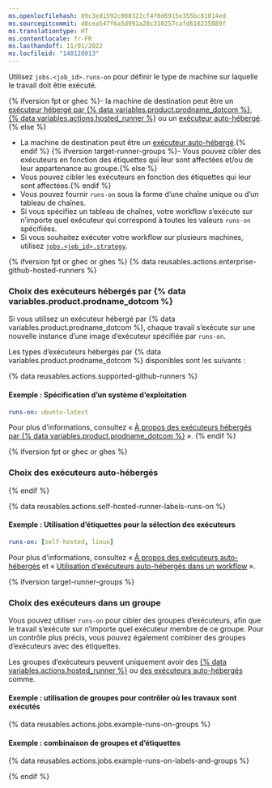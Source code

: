 ```yaml
---
ms.openlocfilehash: 89c3ed1592c000322cf4f0d6915e355bc81014ed
ms.sourcegitcommit: d0cea547f6a5d991a28c310257cafd616235889f
ms.translationtype: HT
ms.contentlocale: fr-FR
ms.lasthandoff: 11/01/2022
ms.locfileid: "148120913"
---
```

Utilisez `jobs.<job_id>.runs-on` pour définir le type de machine sur laquelle le travail doit être exécuté. 

{% ifversion fpt or ghec %}- la machine de destination peut être un [exécuteur hébergé par {% data variables.product.prodname_dotcom %}](#choosing-github-hosted-runners), [{% data variables.actions.hosted_runner %}](#choosing-runners-in-a-group) ou un [exécuteur auto-hébergé](#choosing-self-hosted-runners).{% else %}
- La machine de destination peut être un [exécuteur auto-hébergé](#choosing-self-hosted-runners).{% endif %} {% ifversion target-runner-groups %}- Vous pouvez cibler des exécuteurs en fonction des étiquettes qui leur sont affectées et/ou de leur appartenance au groupe.{% else %}
- Vous pouvez cibler les exécuteurs en fonction des étiquettes qui leur sont affectées.{% endif %}
- Vous pouvez fournir `runs-on` sous la forme d’une chaîne unique ou d’un tableau de chaînes. 
- Si vous spécifiez un tableau de chaînes, votre workflow s’exécute sur n’importe quel exécuteur qui correspond à toutes les valeurs `runs-on` spécifiées. 
- Si vous souhaitez exécuter votre workflow sur plusieurs machines, utilisez [`jobs.<job_id>.strategy`](/actions/learn-github-actions/workflow-syntax-for-github-actions#jobsjob_idstrategy).

{% ifversion fpt or ghec or ghes %} {% data reusables.actions.enterprise-github-hosted-runners %}

### Choix des exécuteurs hébergés par {% data variables.product.prodname_dotcom %}

Si vous utilisez un exécuteur hébergé par {% data variables.product.prodname_dotcom %}, chaque travail s’exécute sur une nouvelle instance d’une image d’exécuteur spécifiée par `runs-on`.

Les types d’exécuteurs hébergés par {% data variables.product.prodname_dotcom %} disponibles sont les suivants :

{% data reusables.actions.supported-github-runners %}

#### Exemple : Spécification d’un système d’exploitation

```yaml
runs-on: ubuntu-latest
```

Pour plus d’informations, consultez « [À propos des exécuteurs hébergés par {% data variables.product.prodname_dotcom %}](/actions/using-github-hosted-runners/about-github-hosted-runners) ».
{% endif %}

{% ifversion fpt or ghec or ghes %}
### Choix des exécuteurs auto-hébergés
{% endif %}

{% data reusables.actions.self-hosted-runner-labels-runs-on %}

#### Exemple : Utilisation d’étiquettes pour la sélection des exécuteurs

```yaml
runs-on: [self-hosted, linux]
```

Pour plus d’informations, consultez « [À propos des exécuteurs auto-hébergés](/github/automating-your-workflow-with-github-actions/about-self-hosted-runners) et « [Utilisation d’exécuteurs auto-hébergés dans un workflow](/github/automating-your-workflow-with-github-actions/using-self-hosted-runners-in-a-workflow) ».

{% ifversion target-runner-groups %}

### Choix des exécuteurs dans un groupe

Vous pouvez utiliser `runs-on` pour cibler des groupes d’exécuteurs, afin que le travail s’exécute sur n’importe quel exécuteur membre de ce groupe. Pour un contrôle plus précis, vous pouvez également combiner des groupes d’exécuteurs avec des étiquettes.

Les groupes d’exécuteurs peuvent uniquement avoir des [{% data variables.actions.hosted_runner %}](/actions/using-github-hosted-runners/using-larger-runners) ou [des exécuteurs auto-hébergés](/actions/hosting-your-own-runners) comme.

#### Exemple : utilisation de groupes pour contrôler où les travaux sont exécutés

{% data reusables.actions.jobs.example-runs-on-groups %}

#### Exemple : combinaison de groupes et d’étiquettes

{% data reusables.actions.jobs.example-runs-on-labels-and-groups %}

{% endif %}